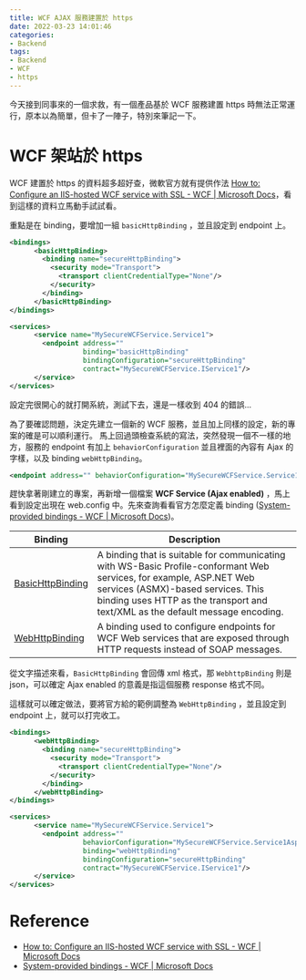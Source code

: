 ```yaml
---
title: WCF AJAX 服務建置於 https
date: 2022-03-23 14:01:46
categories:
- Backend
tags:
- Backend
- WCF
- https
---
```


今天接到同事來的一個求救，有一個產品基於 WCF 服務建置 https 時無法正常運行，原本以為簡單，但卡了一陣子，特別來筆記一下。

<!-- more -->

# WCF 架站於 https

WCF 建置於 https 的資料超多超好查，微軟官方就有提供作法 [How to: Configure an IIS-hosted WCF service with SSL - WCF | Microsoft Docs](https://docs.microsoft.com/en-us/dotnet/framework/wcf/feature-details/how-to-configure-an-iis-hosted-wcf-service-with-ssl)，看到這樣的資料立馬動手試試看。

重點是在 binding，要增加一組 `basicHttpBinding` ，並且設定到 endpoint 上。

```xml
<bindings>
      <basicHttpBinding>
        <binding name="secureHttpBinding">
          <security mode="Transport">
            <transport clientCredentialType="None"/>
          </security>
        </binding>
      </basicHttpBinding>
</bindings>

<services>
      <service name="MySecureWCFService.Service1">
        <endpoint address=""
                  binding="basicHttpBinding"
                  bindingConfiguration="secureHttpBinding"
                  contract="MySecureWCFService.IService1"/>
      </service>
</services>
```

設定完很開心的就打開系統，測試下去，還是一樣收到 404 的錯誤...

為了要確認問題，決定先建立一個新的 WCF 服務，並且加上同樣的設定，新的專案的確是可以順利運行。
馬上回過頭檢查系統的寫法，突然發現一個不一樣的地方，服務的 endpoint 有加上 `behaviorConfiguration` 並且裡面的內容有 Ajax 的字樣，以及 binding `webHttpBinding`。

```xml
<endpoint address="" behaviorConfiguration="MySecureWCFService.Service1AspNetAjaxBehavior" binding="webHttpBinding" contract="MySecureWCFService.Service1"/>
```

趕快拿著剛建立的專案，再新增一個檔案 **WCF Service (Ajax enabled)** ，馬上看到設定出現在 web.config 中。先來查詢看看官方怎麼定義 binding ([System-provided bindings - WCF | Microsoft Docs](https://docs.microsoft.com/en-us/dotnet/framework/wcf/system-provided-bindings))。

| Binding                                                      | Description                                                  |
| ------------------------------------------------------------ | ------------------------------------------------------------ |
|<div style="word-break: keep-all;">[BasicHttpBinding](https://docs.microsoft.com/en-us/dotnet/api/system.servicemodel.basichttpbinding)</div>| A binding that is suitable for communicating with WS-Basic Profile-conformant Web services, for example, ASP.NET Web services (ASMX)-based services. This binding uses HTTP as the transport and text/XML as the default message encoding. |
| [WebHttpBinding](https://docs.microsoft.com/en-us/dotnet/api/system.servicemodel.webhttpbinding) | A binding used to configure endpoints for WCF Web services that are exposed through HTTP requests instead of SOAP messages. |

從文字描述來看，`BasicHttpBinding` 會回傳 xml 格式，那 `WebhttpBinding` 則是 json，可以確定 Ajax enabled 的意義是指這個服務 response 格式不同。

這樣就可以確定做法，要將官方給的範例調整為 `WebHttpBinding` ，並且設定到 endpoint 上，就可以打完收工。

```xml
<bindings>
      <webHttpBinding>
        <binding name="secureHttpBinding">
          <security mode="Transport">
            <transport clientCredentialType="None"/>
          </security>
        </binding>
      </webHttpBinding>
</bindings>

<services>
      <service name="MySecureWCFService.Service1">
        <endpoint address=""
                  behaviorConfiguration="MySecureWCFService.Service1AspNetAjaxBehavior"
                  binding="webHttpBinding"
                  bindingConfiguration="secureHttpBinding"
                  contract="MySecureWCFService.IService1"/>
      </service>
</services>
```

# Reference

- [How to: Configure an IIS-hosted WCF service with SSL - WCF | Microsoft Docs](https://docs.microsoft.com/en-us/dotnet/framework/wcf/feature-details/how-to-configure-an-iis-hosted-wcf-service-with-ssl)
- [System-provided bindings - WCF | Microsoft Docs](https://docs.microsoft.com/en-us/dotnet/framework/wcf/system-provided-bindings)